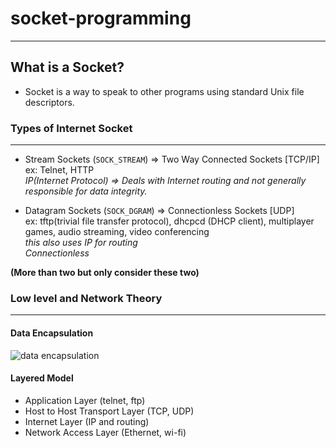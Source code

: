 # socket-programming
---

## What is a Socket?
- Socket is a way to speak to other programs using standard Unix file descriptors.

### Types of Internet Socket
---

- Stream Sockets   (`SOCK_STREAM`) => Two Way Connected Sockets [TCP/IP]     
    ex: Telnet, HTTP     
   *IP(Internet Protocol) => Deals with Internet routing and not generally responsible for data integrity.*

    
- Datagram Sockets (`SOCK_DGRAM`)  => Connectionless Sockets [UDP]    
 ex: tftp(trivial file transfer protocol), dhcpcd (DHCP client), multiplayer games, audio streaming, video conferencing     
 *this also uses IP for routing*   
 *Connectionless*
 


**(More than two but only consider these two)**

### Low level and Network Theory
---

#### Data Encapsulation
![data encapsulation](https://beej.us/guide/bgnet/html/dataencap.svg)

#### Layered Model
- Application Layer (telnet, ftp)
- Host to Host Transport Layer (TCP, UDP)
- Internet Layer (IP and routing)
- Network Access Layer (Ethernet, wi-fi)